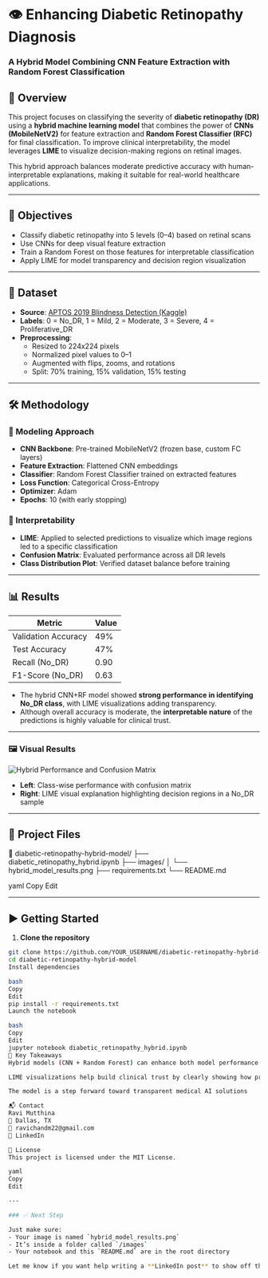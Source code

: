 # 👁️ Enhancing Diabetic Retinopathy Diagnosis  
### A Hybrid Model Combining CNN Feature Extraction with Random Forest Classification

## 🧠 Overview

This project focuses on classifying the severity of **diabetic retinopathy (DR)** using a **hybrid machine learning model** that combines the power of **CNNs (MobileNetV2)** for feature extraction and **Random Forest Classifier (RFC)** for final classification. To improve clinical interpretability, the model leverages **LIME** to visualize decision-making regions on retinal images.

This hybrid approach balances moderate predictive accuracy with human-interpretable explanations, making it suitable for real-world healthcare applications.

---

## 🎯 Objectives

- Classify diabetic retinopathy into 5 levels (0–4) based on retinal scans
- Use CNNs for deep visual feature extraction
- Train a Random Forest on those features for interpretable classification
- Apply LIME for model transparency and decision region visualization

---

## 📁 Dataset

- **Source**: [APTOS 2019 Blindness Detection (Kaggle)](https://www.kaggle.com/competitions/aptos2019-blindness-detection/data)
- **Labels**: 0 = No_DR, 1 = Mild, 2 = Moderate, 3 = Severe, 4 = Proliferative_DR
- **Preprocessing**:
  - Resized to 224x224 pixels
  - Normalized pixel values to 0–1
  - Augmented with flips, zooms, and rotations
  - Split: 70% training, 15% validation, 15% testing

---

## 🛠️ Methodology

### 🧪 Modeling Approach

- **CNN Backbone**: Pre-trained MobileNetV2 (frozen base, custom FC layers)
- **Feature Extraction**: Flattened CNN embeddings
- **Classifier**: Random Forest Classifier trained on extracted features
- **Loss Function**: Categorical Cross-Entropy
- **Optimizer**: Adam
- **Epochs**: 10 (with early stopping)

### 🧠 Interpretability

- **LIME**: Applied to selected predictions to visualize which image regions led to a specific classification
- **Confusion Matrix**: Evaluated performance across all DR levels
- **Class Distribution Plot**: Verified dataset balance before training

---

## 📊 Results

| Metric            | Value     |
|-------------------|-----------|
| Validation Accuracy | 49%     |
| Test Accuracy       | 47%     |
| Recall (No_DR)      | 0.90    |
| F1-Score (No_DR)    | 0.63    |

- The hybrid CNN+RF model showed **strong performance in identifying No_DR class**, with LIME visualizations adding transparency.
- Although overall accuracy is moderate, the **interpretable nature** of the predictions is highly valuable for clinical trust.

---

### 🖼️ Visual Results

![Hybrid Performance and Confusion Matrix](images/Confusionmatrix.png)

- **Left**: Class-wise performance with confusion matrix
- **Right**: LIME visual explanation highlighting decision regions in a No_DR sample

---

## 📂 Project Files

📁 diabetic-retinopathy-hybrid-model/
├── diabetic_retinopathy_hybrid.ipynb
├── images/
│ └── hybrid_model_results.png
├── requirements.txt
└── README.md

yaml
Copy
Edit

---

## ▶️ Getting Started

1. **Clone the repository**
```bash
git clone https://github.com/YOUR_USERNAME/diabetic-retinopathy-hybrid-model.git
cd diabetic-retinopathy-hybrid-model
Install dependencies

bash
Copy
Edit
pip install -r requirements.txt
Launch the notebook

bash
Copy
Edit
jupyter notebook diabetic_retinopathy_hybrid.ipynb
🧠 Key Takeaways
Hybrid models (CNN + Random Forest) can enhance both model performance and explainability

LIME visualizations help build clinical trust by clearly showing how predictions are made

The model is a step forward toward transparent medical AI solutions

📬 Contact
Ravi Mutthina
📍 Dallas, TX
📧 ravichandm22@gmail.com
🔗 LinkedIn

📝 License
This project is licensed under the MIT License.

yaml
Copy
Edit

---

### ✅ Next Step

Just make sure:
- Your image is named `hybrid_model_results.png`
- It’s inside a folder called `/images`
- Your notebook and this `README.md` are in the root directory

Let me know if you want help writing a **LinkedIn post** to show off this project, or to set up a **GitHub p
